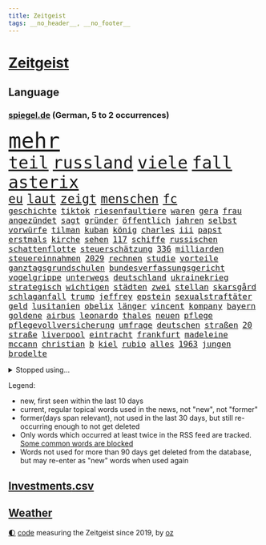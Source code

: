 ```yaml
---
title: Zeitgeist
tags: __no_header__, __no_footer__
---
```


# [Zeitgeist](https://oliz.io/zeitgeist/)

## Language

<h3><a href="https://www.spiegel.de" target="_blank">spiegel.de</a> (German, 5 to 2 occurrences)</h3>
<p style="font-family:monospace">
<span style="font-size:32pt"><a href="news_links.html#mehr" class="current">mehr</a></span>
<br>
<span style="font-size:25pt"><a href="news_links.html#teil" class="current">teil</a></span>
<span style="font-size:25pt"><a href="news_links.html#russland" class="current">russland</a></span>
<span style="font-size:25pt"><a href="news_links.html#viele" class="current">viele</a></span>
<span style="font-size:25pt"><a href="news_links.html#fall" class="current">fall</a></span>
<span style="font-size:25pt"><a href="news_links.html#asterix" class="current">asterix</a></span>
<br>
<span style="font-size:18pt"><a href="news_links.html#eu" class="current">eu</a></span>
<span style="font-size:18pt"><a href="news_links.html#laut" class="current">laut</a></span>
<span style="font-size:18pt"><a href="news_links.html#zeigt" class="current">zeigt</a></span>
<span style="font-size:18pt"><a href="news_links.html#menschen" class="current">menschen</a></span>
<span style="font-size:18pt"><a href="news_links.html#fc" class="current">fc</a></span>
<br>
<span style="font-size:12pt"><a href="news_links.html#geschichte" class="current">geschichte</a></span>
<span style="font-size:12pt"><a href="news_links.html#tiktok" class="current">tiktok</a></span>
<span style="font-size:12pt"><a href="news_links.html#riesenfaultiere" class="new">riesenfaultiere</a></span>
<span style="font-size:12pt"><a href="news_links.html#waren" class="current">waren</a></span>
<span style="font-size:12pt"><a href="news_links.html#gera" class="current">gera</a></span>
<span style="font-size:12pt"><a href="news_links.html#frau" class="current">frau</a></span>
<span style="font-size:12pt"><a href="news_links.html#angezündet" class="current">angezündet</a></span>
<span style="font-size:12pt"><a href="news_links.html#sagt" class="current">sagt</a></span>
<span style="font-size:12pt"><a href="news_links.html#gründer" class="current">gründer</a></span>
<span style="font-size:12pt"><a href="news_links.html#öffentlich" class="current">öffentlich</a></span>
<span style="font-size:12pt"><a href="news_links.html#jahren" class="current">jahren</a></span>
<span style="font-size:12pt"><a href="news_links.html#selbst" class="current">selbst</a></span>
<span style="font-size:12pt"><a href="news_links.html#vorwürfe" class="current">vorwürfe</a></span>
<span style="font-size:12pt"><a href="news_links.html#tilman" class="new">tilman</a></span>
<span style="font-size:12pt"><a href="news_links.html#kuban" class="new">kuban</a></span>
<span style="font-size:12pt"><a href="news_links.html#könig" class="current">könig</a></span>
<span style="font-size:12pt"><a href="news_links.html#charles" class="current">charles</a></span>
<span style="font-size:12pt"><a href="news_links.html#iii" class="current">iii</a></span>
<span style="font-size:12pt"><a href="news_links.html#papst" class="current">papst</a></span>
<span style="font-size:12pt"><a href="news_links.html#erstmals" class="current">erstmals</a></span>
<span style="font-size:12pt"><a href="news_links.html#kirche" class="current">kirche</a></span>
<span style="font-size:12pt"><a href="news_links.html#sehen" class="current">sehen</a></span>
<span style="font-size:12pt"><a href="news_links.html#117" class="new">117</a></span>
<span style="font-size:12pt"><a href="news_links.html#schiffe" class="current">schiffe</a></span>
<span style="font-size:12pt"><a href="news_links.html#russischen" class="current">russischen</a></span>
<span style="font-size:12pt"><a href="news_links.html#schattenflotte" class="current">schattenflotte</a></span>
<span style="font-size:12pt"><a href="news_links.html#steuerschätzung" class="new">steuerschätzung</a></span>
<span style="font-size:12pt"><a href="news_links.html#336" class="new">336</a></span>
<span style="font-size:12pt"><a href="news_links.html#milliarden" class="current">milliarden</a></span>
<span style="font-size:12pt"><a href="news_links.html#steuereinnahmen" class="current">steuereinnahmen</a></span>
<span style="font-size:12pt"><a href="news_links.html#2029" class="current">2029</a></span>
<span style="font-size:12pt"><a href="news_links.html#rechnen" class="current">rechnen</a></span>
<span style="font-size:12pt"><a href="news_links.html#studie" class="current">studie</a></span>
<span style="font-size:12pt"><a href="news_links.html#vorteile" class="current">vorteile</a></span>
<span style="font-size:12pt"><a href="news_links.html#ganztagsgrundschulen" class="new">ganztagsgrundschulen</a></span>
<span style="font-size:12pt"><a href="news_links.html#bundesverfassungsgericht" class="current">bundesverfassungsgericht</a></span>
<span style="font-size:12pt"><a href="news_links.html#vogelgrippe" class="new">vogelgrippe</a></span>
<span style="font-size:12pt"><a href="news_links.html#unterwegs" class="current">unterwegs</a></span>
<span style="font-size:12pt"><a href="news_links.html#deutschland" class="current">deutschland</a></span>
<span style="font-size:12pt"><a href="news_links.html#ukrainekrieg" class="current">ukrainekrieg</a></span>
<span style="font-size:12pt"><a href="news_links.html#strategisch" class="current">strategisch</a></span>
<span style="font-size:12pt"><a href="news_links.html#wichtigen" class="current">wichtigen</a></span>
<span style="font-size:12pt"><a href="news_links.html#städten" class="current">städten</a></span>
<span style="font-size:12pt"><a href="news_links.html#zwei" class="current">zwei</a></span>
<span style="font-size:12pt"><a href="news_links.html#stellan" class="new">stellan</a></span>
<span style="font-size:12pt"><a href="news_links.html#skarsgård" class="new">skarsgård</a></span>
<span style="font-size:12pt"><a href="news_links.html#schlaganfall" class="new">schlaganfall</a></span>
<span style="font-size:12pt"><a href="news_links.html#trump" class="current">trump</a></span>
<span style="font-size:12pt"><a href="news_links.html#jeffrey" class="current">jeffrey</a></span>
<span style="font-size:12pt"><a href="news_links.html#epstein" class="current">epstein</a></span>
<span style="font-size:12pt"><a href="news_links.html#sexualstraftäter" class="current">sexualstraftäter</a></span>
<span style="font-size:12pt"><a href="news_links.html#geld" class="current">geld</a></span>
<span style="font-size:12pt"><a href="news_links.html#lusitanien" class="current">lusitanien</a></span>
<span style="font-size:12pt"><a href="news_links.html#obelix" class="new">obelix</a></span>
<span style="font-size:12pt"><a href="news_links.html#länger" class="current">länger</a></span>
<span style="font-size:12pt"><a href="news_links.html#vincent" class="current">vincent</a></span>
<span style="font-size:12pt"><a href="news_links.html#kompany" class="current">kompany</a></span>
<span style="font-size:12pt"><a href="news_links.html#bayern" class="current">bayern</a></span>
<span style="font-size:12pt"><a href="news_links.html#goldene" class="current">goldene</a></span>
<span style="font-size:12pt"><a href="news_links.html#airbus" class="current">airbus</a></span>
<span style="font-size:12pt"><a href="news_links.html#leonardo" class="new">leonardo</a></span>
<span style="font-size:12pt"><a href="news_links.html#thales" class="new">thales</a></span>
<span style="font-size:12pt"><a href="news_links.html#neuen" class="current">neuen</a></span>
<span style="font-size:12pt"><a href="news_links.html#pflege" class="current">pflege</a></span>
<span style="font-size:12pt"><a href="news_links.html#pflegevollversicherung" class="new">pflegevollversicherung</a></span>
<span style="font-size:12pt"><a href="news_links.html#umfrage" class="current">umfrage</a></span>
<span style="font-size:12pt"><a href="news_links.html#deutschen" class="current">deutschen</a></span>
<span style="font-size:12pt"><a href="news_links.html#straßen" class="current">straßen</a></span>
<span style="font-size:12pt"><a href="news_links.html#20" class="current">20</a></span>
<span style="font-size:12pt"><a href="news_links.html#straße" class="current">straße</a></span>
<span style="font-size:12pt"><a href="news_links.html#liverpool" class="current">liverpool</a></span>
<span style="font-size:12pt"><a href="news_links.html#eintracht" class="current">eintracht</a></span>
<span style="font-size:12pt"><a href="news_links.html#frankfurt" class="current">frankfurt</a></span>
<span style="font-size:12pt"><a href="news_links.html#madeleine" class="current">madeleine</a></span>
<span style="font-size:12pt"><a href="news_links.html#mccann" class="current">mccann</a></span>
<span style="font-size:12pt"><a href="news_links.html#christian" class="current">christian</a></span>
<span style="font-size:12pt"><a href="news_links.html#b" class="current">b</a></span>
<span style="font-size:12pt"><a href="news_links.html#kiel" class="current">kiel</a></span>
<span style="font-size:12pt"><a href="news_links.html#rubio" class="current">rubio</a></span>
<span style="font-size:12pt"><a href="news_links.html#alles" class="current">alles</a></span>
<span style="font-size:12pt"><a href="news_links.html#1963" class="current">1963</a></span>
<span style="font-size:12pt"><a href="news_links.html#jungen" class="current">jungen</a></span>
<span style="font-size:12pt"><a href="news_links.html#brodelte" class="new">brodelte</a></span>
</p>
<details>
<summary>Stopped using...</summary>
<p class="former" style="font-size:12pt">
elfmeter(1828) führende(1827) rheinlandpfalz(1827) vergeblich(1827) abend(1826) geholfen(1826) geliefert(1826) philippinen(1826) sexuelle(1826) flüchtlinge(1825) persönliche(1825) zurzeit(1824) altes(1823) mittelmeer(1823) nordrheinwestfalen(1823) 26(1822) alexej(1822) entfernt(1822) galt(1822) mario(1822) nawalny(1822) schiedsrichter(1822) unabhängige(1822) einzug(1821) 2020(1820) allianz(1820) depressionen(1820) energien(1820) fdp(1820) geflüchteten(1820) obama(1820) regt(1820) sekunden(1820) tötete(1820) verluste(1820) amerika(1819) athleten(1819) draußen(1819) freiheit(1819) mörder(1819) online(1819) streitkräfte(1819) diskussion(1818) gebaut(1818) jahrhundert(1818) nationalspieler(1818) null(1818) taten(1818) feierte(1817) kennt(1817) nutzte(1817) reißt(1817) weltweiten(1817) aufgehoben(1816) schien(1816) verpassen(1816) weiterer(1816) bewegung(1815) standen(1815) teilnehmer(1815) vieler(1815) bedeutung(1814) florida(1814) hieß(1814) möglichst(1814) taiwan(1814) voraus(1813) befreien(1812) erbe(1812) fliehen(1812) gestürzt(1812) zugelassen(1810) einschränkungen(1809) globale(1808) schottland(1808) abgebrochen(1807) distanz(1806) gebiet(1806) stadion(1806) beinahe(1805) besondere(1805) garten(1804) hielten(1803) mission(1801) hafen(1797) produziert(1795) hilfen(1794) popstar(1792) solchen(1792) fortsetzung(1791) leider(1791) projekte(1791) schützt(1789) abstieg(1788) teilt(1786) möglichkeiten(1782) einblicke(1776) liberalen(1772) rache(1767) sammeln(1765) einfache(1755) umbau(1722) carlos(1680) sahra(1679) wagenknecht(1679) banken(1619) spiegelreporter(1581) müll(1577) tricks(1569) anführer(1559) mike(1494) gehälter(1487) schulden(1460) halbes(1447) außenministerin(1438) luftwaffe(1432) unserem(1416) spektakel(1365) überwachung(1360) fluss(1311) unmittelbar(1307) bewusst(1289) umstände(1253) tierschützer(1213) verzeichnet(1192) genauer(1185) weitergehen(1183) fassungslos(1181) legal(1181) island(1159) durchs(1156) schickte(1138) tagelang(1125) fliegt(1112) psychologin(1108) bergen(1088) deuten(1085) parolen(1082) erfüllen(1079) außenpolitik(1077) billigt(1065) einstige(1049) deutschlandticket(1044) steigern(1039) heimische(1017) venedig(1012) demonstriert(1000) alcaraz(988) islamistischen(985) jäger(970) darmstadt(949) laden(942) optionen(926) hauptrolle(925) mannheim(921) diplomatische(918) bar(895) fühlte(893) vergeltung(889) berühmtesten(880) schlagabtausch(871) psychische(867) ford(851) rechtsextremer(844) zwischenfall(836) warnungen(828) stellenabbau(825) erderwärmung(822) bewaffnete(806) wmtitel(806) nächster(801) chancenlos(784) ausnahmezustand(783) völkermord(778) tisch(771) schwachen(770) javier(764) belästigt(749) eingeschränkt(749) verfolgte(739) tatverdächtiger(737) teslachef(735) 22jährige(720) attentat(719) stimmte(716) schmerzen(715) bsw(697) beschuldigte(693) gespalten(679) bedrängnis(668) indischen(668) beklagen(664) gesichter(662) größe(660) unwahrscheinlich(657) is(656) zeitalter(655) umfangreiche(646) huthis(645) operation(640) mangelnde(637) nvidia(635) wettkampf(632) briten(628) format(625) schritten(621) verbündete(616) anhörung(615) kontroversen(605) rettete(603) gerieten(591) rasch(589) unmöglich(585) klärt(582) höchstwert(576) gleiche(575) stammen(573) marihuana(571) jamal(565) musiala(565) kaputt(562) boxen(561) einblick(555) rechtsradikale(554) integration(551) strafzölle(550) ruhrgebiet(547) denkbar(546) ursachen(546) 44(542) flog(525) parteispitze(525) vorstellung(523) depression(520) rafael(520) sportlerinnen(511) 28jährige(509) m(498) übel(497) laufbahn(487) polizeigewalt(477) bürgerinnen(474) smith(473) gleichen(471) kontinent(471) atem(467) gemeinsames(465) fühle(458) wanderer(457) telefon(456) fitnessstudio(452) anruf(451) erschüttern(451) strenge(444) inlandsgeheimdienst(442) vorgeschlagen(442) öffentlicher(428) jemen(426) nächstes(425) scheiterten(424) kriege(423) todesfälle(423) vermeidet(418) unabhängigkeit(414) astronomie(411) 2011(410) anhaltende(407) ausgetauscht(406) fläche(406) abgesetzt(402) baku(395) alex(390) explodiert(387) geschenke(386) zeitung(384) spiegelrecherchen(379) grundsätzlich(375) geringe(372) königreich(372) milizen(372) australischen(368) grundschulen(366) indigene(364) brett(361) zulasten(360) harmlos(359) seitenhieb(358) fische(357) option(357) voraussichtlich(356) passen(355) erik(352) maler(352) weltmeisterschaft(349) französischer(348) ausgegeben(342) schwärmt(342) beliebter(339) heutige(339) pedro(334) kongress(331) kommissar(329) altkanzler(326) gavin(326) runden(326) traditionell(324) kürzen(323) spielerin(323) kommissarin(322) 500000(321) beliebte(321) therapeuten(315) finanzieren(313) versus(312) report(310) gewinnerin(309) rechtsradikalen(307) sämtliche(306) ed(301) fantasie(301) mobilität(301) sheeran(301) vereinigte(301) bezieht(300) millionenhöhe(299) morddrohungen(297) bußgelder(294) großbank(294) alleingang(292) zündet(292) interessieren(291) konkurrent(291) bunt(289) faire(289) durcheinander(288) fortsetzen(288) antrittsbesuch(287) erschlagen(287) interner(287) verwirrung(287) engen(285) steigert(284) graf(283) chips(282) fehlten(282) vereinbart(282) winzige(282) weite(281) empfehlen(280) jonas(280) dokumentiert(277) verlängern(277) freiwilligen(276) staunen(274) enthalten(272) slowene(272) flugzeugabsturz(269) waldbrände(269) kichatbot(268) ruder(268) bewegte(267) rücksicht(267) skandale(266) trauerfeier(265) regisseurin(264) menschengruppe(263) drücken(262) suchaktion(262) 6000(259) firewall(259) attackierten(257) radprofi(257) predigt(256) unbekannt(256) kälte(255) natostaaten(255) gift(253) newsom(253) powell(252) patricia(249) wirtschaftlich(248) chemnitz(247) gedenkfeier(247) usamerikanerin(246) wappnet(246) echo(245) sterne(244) fossile(242) pressefreiheit(242) schärfer(241) fatale(238) kanzleramtschef(237) mittendrin(236) hang(235) saarland(234) verfügt(234) ekrem(232) schwestern(231) versetzen(231) entführung(230) marie(229) unterzahl(228) massenproteste(227) verhältnisse(227) landesweit(226) unterscheiden(226) übergangspräsident(226) moderner(225) bullshit(223) rechnungshof(222) überraschen(221) roland(220) utah(220) salzburg(219) river(218) dick(217) gescheiterter(217) trophäe(217) vergleiche(217) watch(217) klettern(216) pascal(215) rechtfertigt(215) spiegeltalk(215) zweifelhafte(214) ingebrigtsen(212) saturn(210) stemmen(210) freigang(209) beteiligte(208) wüst(207) stach(206) stromausfall(206) 1860(205) galatasaray(205) kollidieren(205) umstritten(205) bildschirm(204) entschlossenheit(204) beispiellosen(202) josé(202) taucher(202) diplomatischer(201) kanadier(201) tusk(199) 14jährigen(198) flügen(198) anzüge(196) erzeugen(196) schwimmbad(196) carlo(194) christine(194) gewinne(194) ussoldaten(194) bemerkungen(192) unangenehm(192) verfassungsgericht(191) einzigen(190) vermissten(190) abschnitt(189) anerkannt(189) piastri(189) anpassung(187) bergsteiger(187) netanyahuregierung(187) visa(187) monatelangen(186) i̇mamoğlu(185) tatverdächtig(185) geschieht(184) uskonzern(184) alexandria(183) jerusalem(183) mitbegründer(183) taiwans(183) ai(182) einschränkung(182) wälder(181) dosis(180) erfand(180) nachhaltigkeit(180) erika(178) lichtjahre(178) psychologische(178) wertvolle(178) champion(176) komplette(176) özel(176) journalismus(175) dröge(174) hitzewellen(174) katharina(174) olympique(174) verteidigte(174) carrie(173) mischen(173) psychischen(173) brannten(172) bösen(172) flossen(172) gewissheit(171) tötungsdelikt(170) sprengt(169) traurige(169) überragende(169) nebenwirkungen(168) sozialausgaben(168) umgehend(168) wohnungsmarkt(168) özgür(168) aufnahme(167) dringt(167) inspiriert(167) unruhen(166) weinen(166) wrack(166) neunjähriger(165) 110(164) 89jährige(164) kampfansage(164) überflutungen(164) ambitionierten(163) arm(163) thorsten(163) legendäre(162) aushalten(161) abnehmen(160) absichtlich(160) auftauchen(160) hindernis(160) algerien(159) arten(159) festgesetzt(159) lästig(159) schwersten(159) menendez(158) schränkt(157) 15jähriger(156) label(155) trotzte(155) zerlegen(155) akkus(154) rätseln(154) gestiegenen(153) testet(153) feiertage(152) finde(152) kreuzfahrtschiff(152) usjustizministerium(152) hai(151) sparkurs(151) vollstreckt(151) weicht(151) wilke(151) fremden(150) ertrinkt(149) fed(149) sony(149) verletzen(149) überdurchschnittlich(149) lola(148) mahmoud(148) türmen(148) gladbach(147) jersey(147) zugeschlagen(147) betrunken(146) traditionsklub(146) ansturm(145) ankündigung(144) europäern(144) historischem(144) renten(144) sommerpause(144) ausfall(142) vertagt(142) kindesmissbrauch(141) oppositionsführer(141) überzeugte(141) rückläufig(140) wanderung(140) promis(139) ansage(138) anscheinend(138) harren(137) kampfflugzeuge(137) schwerdtner(137) emfinale(136) doppelten(135) plötzlichen(135) typen(134) zeitfahren(134) gewalttätigen(133) landschaft(132) toleranz(132) xatar(132) gestolpert(131) gloria(131) indischer(131) spielplan(131) 140(129) nachteile(129) schlägerei(129) madonna(128) bedrohungslage(127) etappe(127) picasso(127) unterbrechen(127) vereinbaren(127) kichips(126) timo(126) kontrahenten(124) leverkusener(124) sorgerechtsstreit(124) gekündigt(122) längeren(122) mannschaften(122) gesinnung(121) lupe(121) rentensystem(121) koblenz(120) vermittlung(120) versäumnisse(120) finnland(119) harvarduniversität(119) massen(119) olympiasieger(119) senior(119) starkoch(119) weltbühne(119) 2002(118) volksfest(118) brettspiele(117) gesamtsieg(117) mietpreisbremse(117) chelsea(116) dbbteam(116) israelpolitik(116) zuschlag(116) 23jährige(115) bester(115) brigitte(115) demokrat(115) grundrechte(115) merlin(115) trauern(115) blatten(114) drehbuch(114) grünenfraktionschefin(114) sensationell(114) betroffener(113) iaea(113) inbegriff(113) transfers(113) wissenschaftlicher(113) bergsturz(112) brennt(112) durchgeführt(112) stürmt(112) trainers(112) absicht(111) ausgibt(111) eruption(111) königs(110) marseille(110) sprengung(110) wilders(110) enttäuschend(109) lehre(109) bestimmen(108) macrons(108) bremens(107) karol(107) lilly(107) mittelstand(107) nawrocki(107) ruhiger(107) bronze(106) küsten(106) pablo(106) magabewegung(105) amoklauf(103) luca(103) erzfeind(102) farken(102) lissabon(102) mediamarkt(102) sydney(102) trinkt(102) ressort(101) subventionen(101) 1500(100) aktiviert(100) erpressung(99) erschreckend(99) militärhilfe(99) sicherheitslage(99) alfons(98) boxer(98) rechner(98) salzburger(98) schuhbeck(98) engagiert(97) ruffalo(97) verzweiflung(97) israelirankonflikt(96) lehmann(96) hetze(95) kalt(95) moritz(95) entweder(94) erhebung(94) horror(94) angelegte(92) geschäftsfrau(92) nonnen(92) überaus(92) bewältigen(91) geschlecht(91) onlinebetrug(91) 136(90) 76jährige(90) dazugehörigen(90) gremium(90) kloster(90) leitzins(90) linkenchefin(90) popkultur(90) staatsangehörige(90) vermittlerrolle(90) zuwanderern(90) alljährlichen(89) alstom(89) basketballem(89) einwandern(89) hochsommer(89) look(89) religionen(89) turniers(88) utahs(88) bundeshaushalt(87) diskurs(87) drogenhandel(87) icebeamte(87) weltmeere(87) toptalent(86) zdfmoderatorin(86) bob(85) heikler(85) leuten(85) 26jährige(84) ardsendung(84) flügeln(84) freiburger(84) gedenkstätte(84) invasive(84) jerry(84) matthew(84) steuerte(84) tarifliche(84) todes(84) wirbelt(84) zurückgeworfen(84) befeuern(83) datenschützer(83) decken(83) zurückgreifen(83) existenzielle(82) notwendigen(82) unbewaffnete(82) windböen(82) österreicherin(82) 1972(81) angeprangert(81) baldige(81) einzel(81) staatsvermögen(81) minsk(80) afghanischen(79) bahnstrecken(79) sozialkosten(79) berichteten(78) durchsuchen(78) felsigen(78) fischerei(78) geächtet(78) konzernmutter(78) prostituierten(78) beeindrucken(77) effizient(77) erkenne(77) mischa(77) solidarisiert(77) sondersitzung(77) teleskop(77) unerfreuliche(77) wehrte(77) mobilisiert(76) profifußballer(76) schild(76) schlossen(76) aufklärungsflugzeug(75) kontaktierte(75) pegel(75) weltranglistenerste(75) bootsausflug(74) brisant(74) ertränkt(74) evenepoel(74) f35(74) gesa(74) giulia(74) krause(74) remco(74) zugelegt(74) 2036(73) auffahrunfall(73) behaupten(73) dates(73) gelbe(73) gescherzt(73) neubau(73) richterkandidaten(73) bafög(72) camp(72) emgold(72) grenzschützer(72) intime(72) schaltete(72) verbreitung(72) chinesischem(71) dumitru(71) gedauert(71) hektik(71) merke(71) ereignissen(70) großstädte(70) leichten(70) moulin(70) reinhardt(70) republikanern(70) rouge(70) angeschlagenen(69) herausgefunden(69) multimilliardär(69) wirecard(69) 407(68) ecuador(68) plädieren(68) sortieren(68) spiegelanalyse(68) schlesinger(67) socialmediapost(67) spatenstich(67) vingegaard(67) überhöhte(67) abhängen(66) berüchtigter(66) eindringlinge(66) emil(66) livesendung(66) mutmaßliches(66) exklusive(65) gewidmet(65) rivalin(65) stützpunkt(65) wegovy(65) herausragende(64) meisterin(64) pausiert(64) schließung(64) spektakulärer(64) titanic(64) videoüberwacht(64) barack(63) baumgart(63) begrüßen(63) gebremst(63) julija(63) nawalnaja(63) romanelli(63) sprint(63) teilerfolg(63) vereinfachen(63) anhalten(62) auvisio(62) einbürgerungen(62) headsets(62) jbl(62) palästinaaktivisten(62) shokz(62) wasserdichte(62) wasserfesten(62) 47jähriger(61) fußballweltmeister(61) putinfreund(61) schicksalsschlag(61) weichen(61) athletinnen(60) fußfessel(60) sommerspiele(60) verbucht(60) überqueren(60) ankündigungen(59) glass(59) peichl(59) theorie(59) unterhaltungskünstler(59) liebespaar(58) ortstermin(58) seniorin(58) stundenlanger(58) tragik(58) willy(58) wolke(58) ausnehmen(57) extremsportler(57) federal(57) gazademo(57) ludwigshafen(57) luther(57) novum(57) paaren(57) pilotprojekt(57) rang(57) reserve(57) stichelt(57) wonder(57) 35jährige(56) 7000(56) einwanderung(56) erwischen(56) fantasiert(56) häufigsten(56) krankhaften(56) römische(56) bootsführer(55) pflegekosten(55) tyler(55) usrapperin(55) blenden(54) gemini(54) jdcom(54) stehenden(54) zurückgeholt(54) exbndchef(53) kostete(53) liebespaare(53) turniereinzelkritik(53) andererseits(52) beeinträchtigungen(52) defekte(52) emhalbfinale(52) geahndet(52) immobilienkredit(52) olympiabewerbung(52) andeutet(51) gesamtwertung(51) steinschlag(51) vorleistung(51) bezeichnen(50) bosbach(50) bundesstraße(50) distanzierte(50) dominoeffekt(50) dreckige(50) gefährt(50) haltbar(50) merkte(50) palästinas(50) abhalten(49) anrichtet(49) gebiete(49) leichtathletikwm(49) rechthaber(49) astronauten(48) bestellungen(48) einzusetzen(48) kugelstoßen(48) kulisse(48) ogunleye(48) rechtsextremist(48) romantik(48) sozialsysteme(48) tiefgreifende(48) vereinsgeschichte(48) yemisi(48) denis(47) kasernen(47) khalil(47) palästinaaktivist(47) rechtsextremem(47) sotschi(47) klubgeschichte(46) kofferraum(46) prokopfverschuldung(46) schwert(46) treibhausgasen(46) auktionshaus(45) gründung(45) inhaltlichen(45) shitstorm(45) stein(45) umweltschutzbehörde(45) abgewinnen(44) beschwerte(44) erdmann(44) erfurter(44) gender(44) kaleb(44) mecklenburg(44) nerv(44) verbrennungen(44) ausgewählte(43) betonen(43) einstand(43) mourinho(43) unosicherheitsrat(43) 41(42) behindert(42) crasht(42) jederzeit(42) malaika(42) mihambo(42) straßenradsport(42) virkus(42) weitspringerin(42) zuwanderung(42) fragwürdiger(41) gegenwind(41) gesprächsbedarf(41) gleichgewicht(41) grenzenlose(41) katholischer(41) kommunalwahlkampf(41) kulturkämpfer(41) teilnehmern(41) wasserwerfer(41) abschauen(40) verfassungstreue(40) welthandelsorganisation(40) wochenlanger(40) ausbleibenden(39) chat(39) geschäftstüchtige(39) militärmanöver(39) schmücken(39) aktie(38) bombardements(38) gewichtsverlust(38) quallen(38) sprinterin(38) spritzen(38) veteranen(38) apotheker(37) candace(37) luftverschmutzung(37) owens(37) sicherheitsexperten(37) victor(37) angelina(36) berry(36) einnahme(36) hausfrau(36) jolie(36) mitbewohnerin(36) monheim(36) carl(35) rotterdam(35) saale(35) sozialismus(35) statisten(35) ägyptens(35) bemalte(34) dienstleister(34) einfangen(34) klagemauer(34) moskauer(34) sogenanntes(34) angemessene(33) bosnien(33) dodik(33) eröffneten(33) milorad(33) normalen(33) saisonbeginn(33) beschwichtigt(32) familienleben(32) identifizieren(32) innenpolitisch(32) kreuzen(32) redaktionen(32) wacht(32) abgewendet(31) eubeitritt(31) gina(31) klarmoderatorin(31) lückenkemper(31) sicherstellen(31) stimmungsbild(31) besiegte(30) bezirksbürgermeister(30) exportüberschuss(30) frühstück(30) kulturzentrum(30) plastik(30) puste(30) rächen(30) schauspielstar(30) usgeschäft(30) basketballer(29) eugen(29) unbekanntes(29) zentren(29) ernsthaft(28) paypal(28) spendenaufruf(28) strafbar(28) terence(28) turbulenzen(28) arizona(27) bestiegen(27) einzunehmen(27) jahreszeiten(27) neuigkeiten(27) regnet(27) spieltag(27) bundeswehrsoldaten(26) gabriel(26) 1993(25) crime(25) expertin(25) hensel(25) lyle(25) mexikanische(25) verdreifacht(25) vergiftung(25) zerbrach(25) doppelte(24) entführte(24) erzielte(24) fanatischen(24) konrad(24) lenin(24) meier(24) melbourne(24) armeechef(23) großdemo(23) karim(23) konkreten(23) konsequenz(23) lausanne(23) promi(23) rimini(23) seilen(23) geheuer(22) geschmäht(22) nachfolgerin(22) streumunition(22) vorsitzender(22) asthma(21) dichter(21) erneuerbare(21) filderstadt(21) gomringer(21) heimatstadt(21) hoffenheim(21) kirmes(21) lyrik(21) startelfdebüt(21) verbale(21) basketballnationalmannschaft(20) falschparken(20) halfen(20) verdichten(20) widersacher(20) überraschender(20) aufträge(19) award(19) fluggäste(19) fossiler(19) gekentert(19) nrwministerpräsident(19) süffisanten(19) ökonomin(19) ableger(18) ag(18) autobahnstück(18) forschungsinstitute(18) pünktlich(18) talkshow(18) anz(17) ehrlich(17) gekracht(17) manns(17) pension(17) psychologen(17) usnotenbankerin(17) abwasser(16) elektrofachmärkte(16) grundsätzliches(16) regenwald(16) rekordwert(16) theo(16) urinieren(16) krankheitserreger(15) milei(15) nachbarin(15) stallorder(15) westdeutschland(15) wohlsten(15) anhaltenden(14) düsteren(14) erbschaft(14) formel1qualifying(14) innensenator(14) unterrichten(14) verstörende(14) astronautinnen(13) chp(13) irritierenden(13) laufstegen(13) luigi(13) möhring(13) stichverletzungen(13) todesdrohungen(13) wotan(13) begründete(12) davis(12) gelegt(12) lebenslanger(12) loben(12) rückfall(12) zusammengestellt(12) grenzwerte(11) terminal(11) unberechenbar(11) unogeneralsekretär(11) usbotschafter(11) vorstellbar(11) vuelta(11)
</p>
</details>
<p>Legend:
<ul>
<li><span class="new">new</span>, first seen within the last 10 days</li>
<li><span class="current">current</span>, regular topical words used in the news, not "new", not "former"</li>
<li><span class="former">former(days span relevant)</span>, not used in the last 30 days, but still re-occurring enough to not get deleted</li>
<li>Only words which occurred at least twice in the RSS feed are tracked. <a href="language/filters.py">Some common words are blocked</a></li>
<li>Words not used for more than 90 days get deleted from the database, but may re-enter as "new" words when used again</li>
</ul>
</p>

## [Investments](investments.html)[.csv](investments.csv)

## [Weather](weather.html)

<footer>
<a href="javascript:toggleTheme()" class="nav">🌓</a>
<a href="https://github.com/ooz/zeitgeist">code</a> measuring the Zeitgeist since 2019, by <a href="https://oliz.io">oz</a>
</footer>
